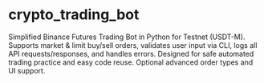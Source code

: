 # crypto_trading_bot
Simplified Binance Futures Trading Bot in Python for Testnet (USDT-M). Supports market &amp; limit buy/sell orders, validates user input via CLI, logs all API requests/responses, and handles errors. Designed for safe automated trading practice and easy code reuse. Optional advanced order types and UI support.

